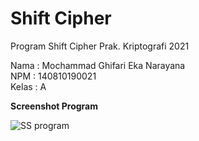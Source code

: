# Shift Cipher
Program Shift Cipher Prak. Kriptografi 2021

Nama  : Mochammad Ghifari Eka Narayana<br/>
NPM   : 140810190021<br/>
Kelas : A


**Screenshot Program**

![SS program](https://ibb.co/m8bFY2x)